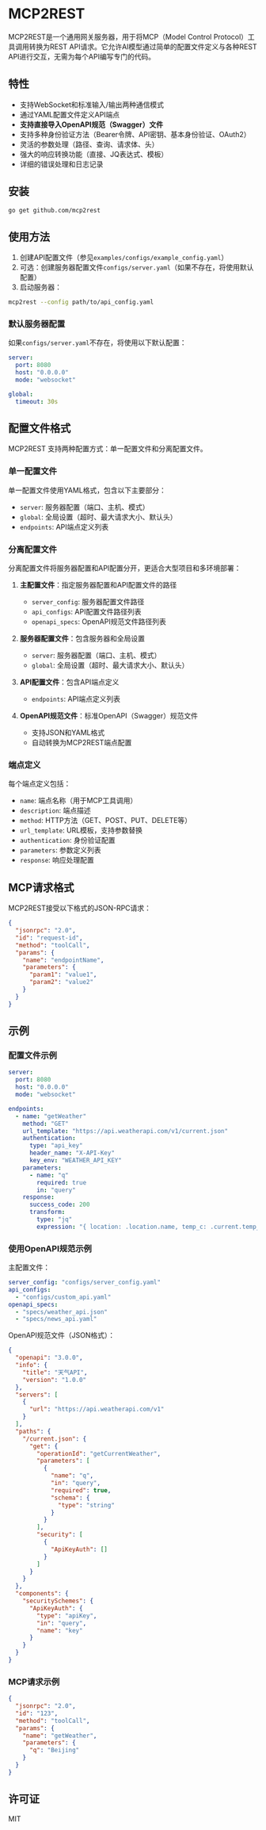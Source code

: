 # MCP2REST

MCP2REST是一个通用网关服务器，用于将MCP（Model Control Protocol）工具调用转换为REST API请求。它允许AI模型通过简单的配置文件定义与各种REST API进行交互，无需为每个API编写专门的代码。

## 特性

- 支持WebSocket和标准输入/输出两种通信模式
- 通过YAML配置文件定义API端点
- **支持直接导入OpenAPI规范（Swagger）文件**
- 支持多种身份验证方法（Bearer令牌、API密钥、基本身份验证、OAuth2）
- 灵活的参数处理（路径、查询、请求体、头）
- 强大的响应转换功能（直接、JQ表达式、模板）
- 详细的错误处理和日志记录

## 安装

```bash
go get github.com/mcp2rest
```

## 使用方法

1. 创建API配置文件（参见`examples/configs/example_config.yaml`）
2. 可选：创建服务器配置文件`configs/server.yaml`（如果不存在，将使用默认配置）
3. 启动服务器：

```bash
mcp2rest --config path/to/api_config.yaml
```

### 默认服务器配置

如果`configs/server.yaml`不存在，将使用以下默认配置：

```yaml
server:
  port: 8080
  host: "0.0.0.0"
  mode: "websocket"

global:
  timeout: 30s
```

## 配置文件格式

MCP2REST 支持两种配置方式：单一配置文件和分离配置文件。

### 单一配置文件

单一配置文件使用YAML格式，包含以下主要部分：

- `server`: 服务器配置（端口、主机、模式）
- `global`: 全局设置（超时、最大请求大小、默认头）
- `endpoints`: API端点定义列表

### 分离配置文件

分离配置文件将服务器配置和API配置分开，更适合大型项目和多环境部署：

1. **主配置文件**：指定服务器配置和API配置文件的路径
   - `server_config`: 服务器配置文件路径
   - `api_configs`: API配置文件路径列表
   - `openapi_specs`: OpenAPI规范文件路径列表

2. **服务器配置文件**：包含服务器和全局设置
   - `server`: 服务器配置（端口、主机、模式）
   - `global`: 全局设置（超时、最大请求大小、默认头）

3. **API配置文件**：包含API端点定义
   - `endpoints`: API端点定义列表

4. **OpenAPI规范文件**：标准OpenAPI（Swagger）规范文件
   - 支持JSON和YAML格式
   - 自动转换为MCP2REST端点配置

### 端点定义

每个端点定义包括：

- `name`: 端点名称（用于MCP工具调用）
- `description`: 端点描述
- `method`: HTTP方法（GET、POST、PUT、DELETE等）
- `url_template`: URL模板，支持参数替换
- `authentication`: 身份验证配置
- `parameters`: 参数定义列表
- `response`: 响应处理配置

## MCP请求格式

MCP2REST接受以下格式的JSON-RPC请求：

```json
{
  "jsonrpc": "2.0",
  "id": "request-id",
  "method": "toolCall",
  "params": {
    "name": "endpointName",
    "parameters": {
      "param1": "value1",
      "param2": "value2"
    }
  }
}
```

## 示例

### 配置文件示例

```yaml
server:
  port: 8080
  host: "0.0.0.0"
  mode: "websocket"

endpoints:
  - name: "getWeather"
    method: "GET"
    url_template: "https://api.weatherapi.com/v1/current.json"
    authentication:
      type: "api_key"
      header_name: "X-API-Key"
      key_env: "WEATHER_API_KEY"
    parameters:
      - name: "q"
        required: true
        in: "query"
    response:
      success_code: 200
      transform:
        type: "jq"
        expression: "{ location: .location.name, temp_c: .current.temp_c }"
```

### 使用OpenAPI规范示例

主配置文件：

```yaml
server_config: "configs/server_config.yaml"
api_configs:
  - "configs/custom_api.yaml"
openapi_specs:
  - "specs/weather_api.json"
  - "specs/news_api.yaml"
```

OpenAPI规范文件（JSON格式）：

```json
{
  "openapi": "3.0.0",
  "info": {
    "title": "天气API",
    "version": "1.0.0"
  },
  "servers": [
    {
      "url": "https://api.weatherapi.com/v1"
    }
  ],
  "paths": {
    "/current.json": {
      "get": {
        "operationId": "getCurrentWeather",
        "parameters": [
          {
            "name": "q",
            "in": "query",
            "required": true,
            "schema": {
              "type": "string"
            }
          }
        ],
        "security": [
          {
            "ApiKeyAuth": []
          }
        ]
      }
    }
  },
  "components": {
    "securitySchemes": {
      "ApiKeyAuth": {
        "type": "apiKey",
        "in": "query",
        "name": "key"
      }
    }
  }
}
```

### MCP请求示例

```json
{
  "jsonrpc": "2.0",
  "id": "123",
  "method": "toolCall",
  "params": {
    "name": "getWeather",
    "parameters": {
      "q": "Beijing"
    }
  }
}
```

## 许可证

MIT